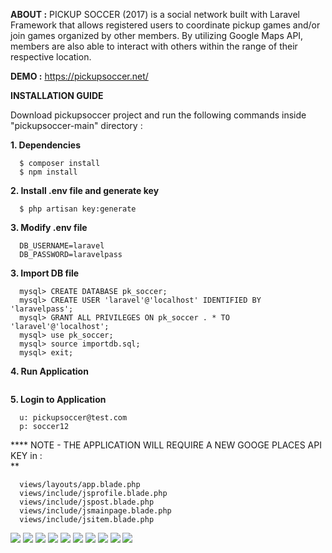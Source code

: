 **ABOUT :** PICKUP SOCCER (2017) is a social network built with Laravel Framework that allows registered users to coordinate pickup games and/or join games organized by other members. By utilizing Google Maps API, members are also able to interact with others within the range of their respective location.

**DEMO :** https://pickupsoccer.net/

**INSTALLATION GUIDE<br>**

Download pickupsoccer project and run the following commands inside "pickupsoccer-main" directory :

**1. Dependencies**

```$ sudo apt install openssl php-common php-curl php-json php-mbstring php-mysql php-xml php-zip
  $ composer install
  $ npm install
```

**2. Install .env file and generate key<br>**

```$ cp .env.example .env
  $ php artisan key:generate
```
  
**3. Modify .env file<br>**

```DB_DATABASE=pk_soccer
  DB_USERNAME=laravel
  DB_PASSWORD=laravelpass
```
  
**3. Import DB file<br>**

```$ sudo mysql -u root
  mysql> CREATE DATABASE pk_soccer;
  mysql> CREATE USER 'laravel'@'localhost' IDENTIFIED BY 'laravelpass';
  mysql> GRANT ALL PRIVILEGES ON pk_soccer . * TO 'laravel'@'localhost';
  mysql> use pk_soccer;
  mysql> source importdb.sql;
  mysql> exit;
```
  
**4. Run Application<br>**

```  $ php artisan serve
```

**5. Login to Application<br>**

```127.0.0.1:8000
  u: pickupsoccer@test.com
  p: soccer12
```
  
**** NOTE - THE APPLICATION WILL REQUIRE A NEW GOOGE PLACES API KEY in :<br>**
  
```views/item.blade.php
  views/layouts/app.blade.php
  views/include/jsprofile.blade.php
  views/include/jspost.blade.php
  views/include/jsmainpage.blade.php
  views/include/jsitem.blade.php
```

<img src="public/images/pickupsoccer1.png">
<img src="public/images/pickupsoccer2.png">
<img src="public/images/pickupsoccer3.png">
<img src="public/images/pickupsoccer4.png">
<img src="public/images/pickupsoccer5.png">
<img src="public/images/pickupsoccer6.png">
<img src="public/images/pickupsoccer7.png">
<img src="public/images/pickupsoccer8.png">
<img src="public/images/pickupsoccer9.png">
<img src="public/images/pickupsoccer10.png">
